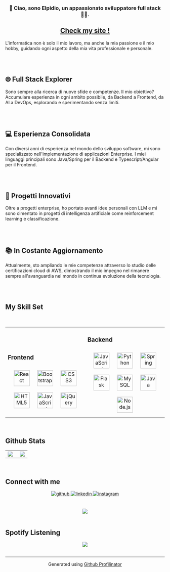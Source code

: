 ### <div align="center">👋 Ciao, sono Elpidio, un appassionato sviluppatore full stack 👨‍💻.</div>  
## <div align="center"> [Check my site !](https://elpiu.github.io/personal-website/)</div>   

L'informatica non è solo il mio lavoro, ma anche la mia passione e il mio hobby, guidando ogni aspetto della mia vita professionale e personale.



<br><br>
## 🌐 Full Stack Explorer
Sono sempre alla ricerca di nuove sfide e competenze. Il mio obiettivo? Accumulare esperienza in ogni ambito possibile, da Backend a Frontend, da AI a DevOps, esplorando e sperimentando senza limiti.

<br><br>
## 💻 Esperienza Consolidata
Con diversi anni di esperienza nel mondo dello sviluppo software, mi sono specializzato nell'implementazione di applicazioni Enterprise. I miei linguaggi principali sono Java/Spring per il Backend e Typescript/Angular per il Frontend.

<br><br>
## 🚀 Progetti Innovativi 
Oltre a progetti enterprise, ho portato avanti idee personali con LLM e mi sono cimentato in progetti di intelligenza artificiale come reinforcement learning e classificazione.

<br><br>
## 📚 In Costante Aggiornamento
Attualmente, sto ampliando le mie competenze attraverso lo studio delle certificazioni cloud di AWS, dimostrando il mio impegno nel rimanere sempre all'avanguardia nel mondo in continua evoluzione della tecnologia.

<br><br>
## My Skill Set
<br>

<table><tr><td valign="top" width="50%">

<br><br>
### Frontend  
<div align="center">  
<img style="margin: 10px" src="https://profilinator.rishav.dev/skills-assets/react-original-wordmark.svg" alt="React" height="50" />  
<img style="margin: 10px" src="https://profilinator.rishav.dev/skills-assets/bootstrap-plain.svg" alt="Bootstrap" height="50" />  
<img style="margin: 10px" src="https://profilinator.rishav.dev/skills-assets/css3-original-wordmark.svg" alt="CSS3" height="50" />  
<img style="margin: 10px" src="https://profilinator.rishav.dev/skills-assets/html5-original-wordmark.svg" alt="HTML5" height="50" />  
<img style="margin: 10px" src="https://profilinator.rishav.dev/skills-assets/javascript-original.svg" alt="JavaScript" height="50" />  
<img style="margin: 10px" src="https://profilinator.rishav.dev/skills-assets/jquery.png" alt="jQuery" height="50" />  
</div>

</td><td valign="top" width="50%">



### Backend  
<div align="center">  
<img style="margin: 10px" src="https://profilinator.rishav.dev/skills-assets/javascript-original.svg" alt="JavaScript" height="50" />  
<img style="margin: 10px" src="https://profilinator.rishav.dev/skills-assets/python-original.svg" alt="Python" height="50" />  
<img style="margin: 10px" src="https://profilinator.rishav.dev/skills-assets/springio-icon.svg" alt="Spring" height="50" />  
<img style="margin: 10px" src="https://profilinator.rishav.dev/skills-assets/flask.png" alt="Flask" height="50" />  
<img style="margin: 10px" src="https://profilinator.rishav.dev/skills-assets/mysql-original-wordmark.svg" alt="MySQL" height="50" />  
<img style="margin: 10px" src="https://profilinator.rishav.dev/skills-assets/java-original-wordmark.svg" alt="Java" height="50" />  
<img style="margin: 10px" src="https://profilinator.rishav.dev/skills-assets/nodejs-original-wordmark.svg" alt="Node.js" height="50" />  
</div>

</td></tr></table>  

<br/>  


## Github Stats  
<table><tr><td valign="top" width="50%">

<img src="https://github-readme-stats.vercel.app/api?username=elpiu&show_icons=true&count_private=true&hide_border=true" align="left" />

</td><td valign="top" width="50%">

<div align="right"><img src="https://github-readme-stats.vercel.app/api/top-langs/?username=elpiu&hide_border=true&layout=compact" align="right" /></div>

</td></tr></table>  

<br/>  


## Connect with me  
<div align="center">
<a href="https://github.com/elpiu" target="_blank">
<img src=https://img.shields.io/badge/github-%2324292e.svg?&style=for-the-badge&logo=github&logoColor=white alt=github style="margin-bottom: 5px;" />
</a>
<a href="https://linkedin.com/in/elpidio-mazza-72b641155" target="_blank">
<img src=https://img.shields.io/badge/linkedin-%231E77B5.svg?&style=for-the-badge&logo=linkedin&logoColor=white alt=linkedin style="margin-bottom: 5px;" />
</a>
<a href="https://instagram.com/elpiuu" target="_blank">
<img src=https://img.shields.io/badge/instagram-%23000000.svg?&style=for-the-badge&logo=instagram&logoColor=white alt=instagram style="margin-bottom: 5px;" />
</a>  
</div>  
  

<br/>  

<!--
<div align="center">
            <a href="https://paypal.me/elpiu" target="_blank" style="display: inline-block;">
                <img
                    src="https://img.shields.io/badge/Donate-PayPal-blue.svg?style=flat-square" 
                    align="center"
                />
            </a>
            <a href="https://www.buymeacoffee.com/elpiu" target="_blank" style="display: inline-block;">
                <img
                    src="https://img.shields.io/badge/Donate-Buy%20Me%20A%20Coffee-orange.svg?style=flat-square" 
                    align="center"
                />
            </a></div>  

-->
<br/>  

<div align="center">
<img src="https://komarev.com/ghpvc/?username=elpiu&&style=flat-square" align="center" />
</div>  
  

<br/>  


## Spotify Listening  
<div align="center"><img src="https://spotify-github-profile.vercel.app/api/view?uid=11160579584&cover_image=true&theme=default&bar_color=53b14f&bar_color_cover=true" /></div>
<br />

----
<div align="center">Generated using <a href="https://profilinator.rishav.dev/" target="_blank">Github Profilinator</a></div>
